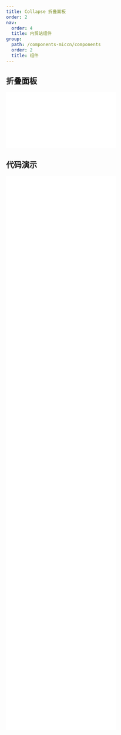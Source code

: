 ```yaml
---
title: Collapse 折叠面板
order: 2
nav:
  order: 4
  title: 内贸站组件
group:
  path: /components-miccn/components
  order: 2
  title: 组件
---
```


## 折叠面板

<div>
<embed src="@docs-common/collapse/index.md"></embed>
</div>
        
## 代码演示

<Row gutter=8>

  <Col span=24>
    
  <div class="code-box"><embed src="@abiz-rc-miccn/collapse/demo/basic-collapse-miccn.md"></embed></div>
          
  <div class="code-box"><embed src="@abiz-rc-miccn/collapse/demo/accordion-collapse-miccn.md"></embed></div>
          
  <div class="code-box"><embed src="@abiz-rc-miccn/collapse/demo/borderless-collapse-miccn.md"></embed></div>
          
  <div class="code-box"><embed src="@abiz-rc-miccn/collapse/demo/collapsible-collapse-miccn.md"></embed></div>
          
  <div class="code-box"><embed src="@abiz-rc-miccn/collapse/demo/custom-collapse-miccn.md"></embed></div>
          
  <div class="code-box"><embed src="@abiz-rc-miccn/collapse/demo/mix-collapse-miccn.md"></embed></div>
          
  <div class="code-box"><embed src="@abiz-rc-miccn/collapse/demo/noarrow-collapse-miccn.md"></embed></div>
          
  <div class="code-box"><embed src="@abiz-rc-miccn/collapse/demo/extra-collapse-miccn.md"></embed></div>
          
  <div class="code-box"><embed src="@abiz-rc-miccn/collapse/demo/ghost-collapse-miccn.md"></embed></div>
          
  </Col>
          
</Row>
        
<div><embed src="@docs-common/collapse/index-api.md"></embed><div>
        